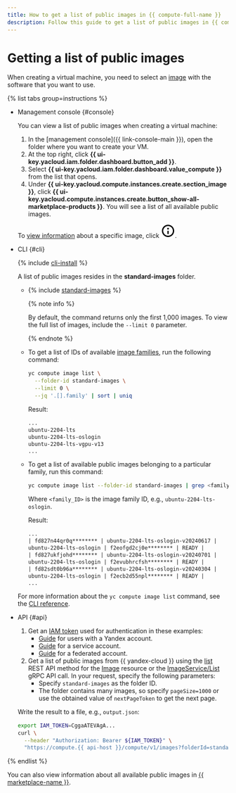 ```yaml
---
title: How to get a list of public images in {{ compute-full-name }}
description: Follow this guide to get a list of public images in {{ compute-full-name }}.
---
```


# Getting a list of public images

When creating a virtual machine, you need to select an [image](../../concepts/image.md) with the software that you want to use.

{% list tabs group=instructions %}

- Management console {#console}

  You can view a list of public images when creating a virtual machine:

  1. In the [management console]({{ link-console-main }}), open the folder where you want to create your VM.
  1. At the top right, click **{{ ui-key.yacloud.iam.folder.dashboard.button_add }}**.
  1. Select **{{ ui-key.yacloud.iam.folder.dashboard.value_compute }}** from the list that opens.
  1. Under **{{ ui-key.yacloud.compute.instances.create.section_image }}**, click **{{ ui-key.yacloud.compute.instances.create.button_show-all-marketplace-products }}**. You will see a list of all available public images.

  To [view information](./get-info.md) about a specific image, click ![image](../../../_assets/console-icons/circle-info.svg).

- CLI {#cli}

  {% include [cli-install](../../../_includes/cli-install.md) %}

  A list of public images resides in the **standard-images** folder.

  * {% include [standard-images](../../../_includes/standard-images.md) %}

      {% note info %}

      By default, the command returns only the first 1,000 images. To view the full list of images, include the `--limit 0` parameter.

      {% endnote %}

  * To get a list of IDs of available [image families](../../concepts/image.md#family), run the following command:

      ```bash
      yc compute image list \
        --folder-id standard-images \
        --limit 0 \
        --jq '.[].family' | sort | uniq
      ```

      Result:

      ```text
      ...
      ubuntu-2204-lts
      ubuntu-2204-lts-oslogin
      ubuntu-2204-lts-vgpu-v13
      ...
      ```

  * To get a list of available public images belonging to a particular family, run this command:

      ```bash
      yc compute image list --folder-id standard-images | grep <family_ID>
      ```

      Where `<family_ID>` is the image family ID, e.g., `ubuntu-2204-lts-oslogin`.

      Result:

      ```text
      ...
      | fd827n44qr0q******** | ubuntu-2204-lts-oslogin-v20240617 | ubuntu-2204-lts-oslogin | f2eofgd2cj0e******** | READY |
      | fd827ukfjohd******** | ubuntu-2204-lts-oslogin-v20240701 | ubuntu-2204-lts-oslogin | f2evubhrcfsh******** | READY |
      | fd82sdt0b96a******** | ubuntu-2204-lts-oslogin-v20240304 | ubuntu-2204-lts-oslogin | f2ecb2d55npl******** | READY |
      ...
      ```

  For more information about the `yc compute image list` command, see the [CLI reference](../../../cli/cli-ref/compute/cli-ref/image/list.md).

- API {#api}

  1. Get an [IAM token](../../../iam/concepts/authorization/iam-token.md) used for authentication in these examples:
     * [Guide](../../../iam/operations/iam-token/create.md) for users with a Yandex account.
     * [Guide](../../../iam/operations/iam-token/create-for-sa.md) for a service account.
     * [Guide](../../../iam/operations/iam-token/create-for-federation.md) for a federated account.
  1. Get a list of public images from {{ yandex-cloud }} using the [list](../../api-ref/Image/list.md) REST API method for the [Image](../../api-ref/Image/index.md) resource or the [ImageService/List](../../api-ref/grpc/Image/list.md) gRPC API call. In your request, specify the following parameters:
     * Specify `standard-images` as the folder ID.
     * The folder contains many images, so specify `pageSize=1000` or use the obtained value of `nextPageToken` to get the next page.

    Write the result to a file, e.g., `output.json`:

    ```bash
    export IAM_TOKEN=CggaATEVAgA...
    curl \
      --header "Authorization: Bearer ${IAM_TOKEN}" \
      "https://compute.{{ api-host }}/compute/v1/images?folderId=standard-images&pageSize=1000" > output.json
    ```

{% endlist %}

You can also view information about all available public images in [{{ marketplace-name }}](/marketplace).
